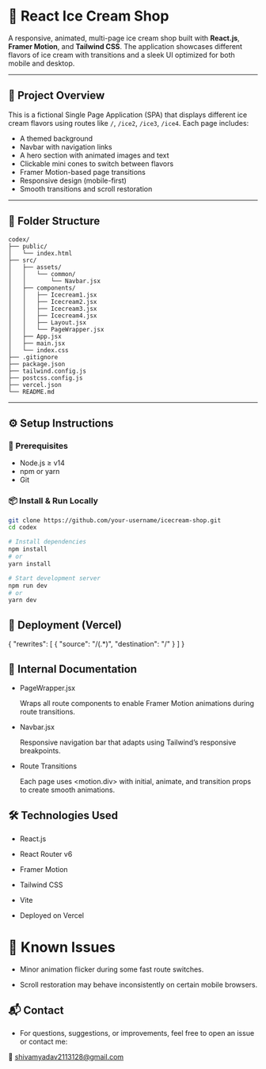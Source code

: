 # 🍦 React Ice Cream Shop

A responsive, animated, multi-page ice cream shop built with **React.js**, **Framer Motion**, and **Tailwind CSS**. The application showcases different flavors of ice cream with transitions and a sleek UI optimized for both mobile and desktop.

---

## 📌 Project Overview

This is a fictional Single Page Application (SPA) that displays different ice cream flavors using routes like `/`, `/ice2`, `/ice3`, `/ice4`. Each page includes:

- A themed background
- Navbar with navigation links
- A hero section with animated images and text
- Clickable mini cones to switch between flavors
- Framer Motion-based page transitions
- Responsive design (mobile-first)
- Smooth transitions and scroll restoration

---

## 📁 Folder Structure

```plaintext
codex/
├── public/
│   └── index.html
├── src/
│   ├── assets/
│   │   └── common/
│   │       └── Navbar.jsx
│   ├── components/
│   │   ├── Icecream1.jsx
│   │   ├── Icecream2.jsx
│   │   ├── Icecream3.jsx
│   │   ├── Icecream4.jsx
│   │   ├── Layout.jsx
│   │   └── PageWrapper.jsx
│   ├── App.jsx
│   ├── main.jsx
│   └── index.css
├── .gitignore
├── package.json
├── tailwind.config.js
├── postcss.config.js
├── vercel.json
└── README.md
```



---

## ⚙️ Setup Instructions

### 🔧 Prerequisites

- Node.js ≥ v14
- npm or yarn
- Git

### 📦 Install & Run Locally

```bash
git clone https://github.com/your-username/icecream-shop.git
cd codex

# Install dependencies
npm install
# or
yarn install

# Start development server
npm run dev
# or
yarn dev

```

## 🚀 Deployment (Vercel)

{
  "rewrites": [
    { "source": "/(.*)", "destination": "/" }
  ]
}



## 📌 Internal Documentation

- PageWrapper.jsx

  Wraps all route components to enable Framer Motion animations during route transitions.

- Navbar.jsx

  Responsive navigation bar that adapts using Tailwind’s responsive breakpoints.

- Route Transitions

  Each page uses <motion.div> with initial, animate, and transition props to create smooth animations.

## 🛠️ Technologies Used

- React.js

- React Router v6

- Framer Motion

- Tailwind CSS

- Vite

- Deployed on Vercel


# 🚧 Known Issues

- Minor animation flicker during some fast route switches.

- Scroll restoration may behave inconsistently on certain mobile browsers.



## 📬 Contact
- For questions, suggestions, or improvements, feel free to open an issue or contact me:

📧 shivamyadav2113128@gmail.com
